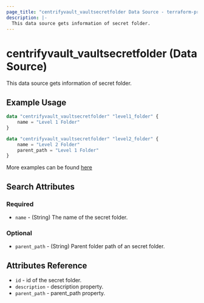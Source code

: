 ```yaml
---
page_title: "centrifyvault_vaultsecretfolder Data Source - terraform-provider-centrify"
description: |-
  This data source gets information of secret folder.
---
```


# centrifyvault_vaultsecretfolder (Data Source)

This data source gets information of secret folder.

## Example Usage

```terraform
data "centrifyvault_vaultsecretfolder" "level1_folder" {
    name = "Level 1 Folder"
}

data "centrifyvault_vaultsecretfolder" "level2_folder" {
    name = "Level 2 Folder"
    parent_path = "Level 1 Folder"
}
```

More examples can be found [here](../../examples/centrifyvault_vaultsecret/)

## Search Attributes

### Required

- `name` - (String) The name of the secret folder.

### Optional

- `parent_path` - (String) Parent folder path of an secret folder.

## Attributes Reference

- `id` - id of the secret folder.
- `description` - description property.
- `parent_path` - parent_path property.

